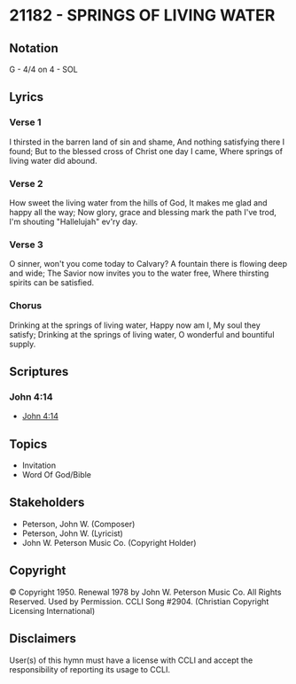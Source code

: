 # 21182 - SPRINGS OF LIVING WATER

## Notation

G - 4/4 on 4 - SOL

## Lyrics

### Verse 1

I thirsted in the barren land of sin and shame, And nothing satisfying there I found; But to the blessed cross of Christ one day I came, Where springs of living water did abound.

### Verse 2

How sweet the living water from the hills of God, It makes me glad and happy all the way; Now glory, grace and blessing mark the path I've trod, I'm shouting "Hallelujah" ev'ry day.

### Verse 3

O sinner, won't you come today to Calvary? A fountain there is flowing deep and wide; The Savior now invites you to the water free, Where thirsting spirits can be satisfied.

### Chorus

Drinking at the springs of living water, Happy now am I, My soul they satisfy; Drinking at the springs of living water, O wonderful and bountiful supply.


## Scriptures

### John 4:14

- [John 4:14](https://www.biblegateway.com/passage/?search=John%204%3A14)


## Topics

- Invitation
- Word Of God/Bible

## Stakeholders

- Peterson, John W. (Composer)
- Peterson, John W. (Lyricist)
- John W. Peterson Music Co. (Copyright Holder)

## Copyright

© Copyright 1950. Renewal 1978 by John W. Peterson Music Co. All Rights Reserved. Used by Permission. CCLI Song #2904.
(Christian Copyright Licensing International)

## Disclaimers

User(s) of this hymn must have a license with CCLI and accept the responsibility of reporting its usage to CCLI.

